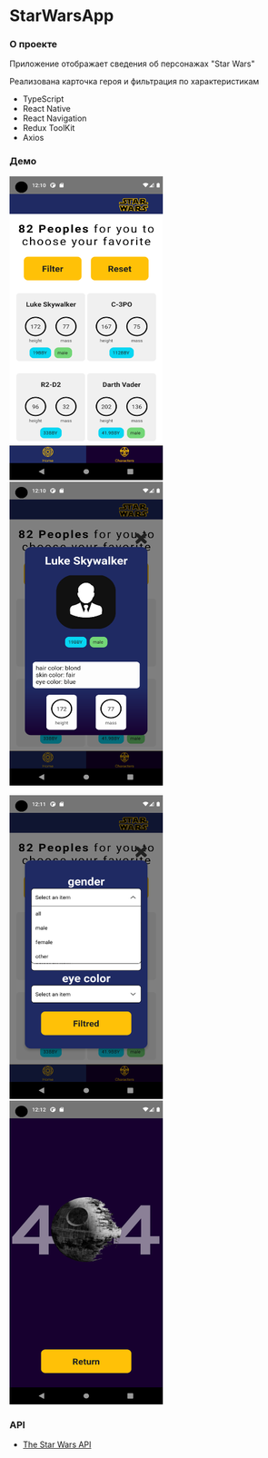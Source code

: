 # StarWarsApp

### О проекте

Приложение отображает сведения об персонажах "Star Wars"

Реализована карточка героя и фильтрация по характеристикам

- TypeScript
- React Native
- React Navigation
- Redux ToolKit
- Axios

### Демо
<img src="/assets/demo/1.png" width="270" height="535"/> <img src="/assets/demo/2.png" width="270" height="535"/>

<img src="/assets/demo/3.png" width="270" height="535"/> <img src="/assets/demo/4.png" width="270" height="535"/>

### API
- [The Star Wars API](https://swapi.dev/documentation)
